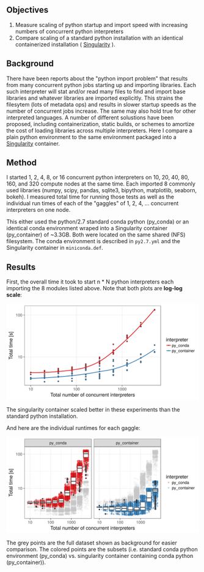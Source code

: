 Objectives
------------------------------------------------------------------------

1. Measure scaling of python startup and import speed with
   increasing numbers of concurrent python interpreters
2. Compare scaling of a standard python installation with
   an identical containerized installation 
   ( [Singularity](http://singularity.lbl.gov/) ).

Background
------------------------------------------------------------------------

There have been reports about the "python import problem" that results from
many concurrent python jobs starting up and importing libraries. Each such
interpreter will stat and/or read many files to find and import base libraries
and whatever libraries are imported explicitly. This strains the filesytem
(lots of metadata ops) and results in slower startup speeds as the number of
concurrent jobs increase.  The same may also hold true for other interpreted
languages. A number of different solustions have been proposed, including
containerization, static builds, or schemes to amortize the cost of loading
libraries across multiple interpreters. Here I compare a plain python
environment to the same environment packaged into a
[Singularity](http://singularity.lbl.gov/) container.

Method
------------------------------------------------------------------------

I started 1, 2, 4, 8, or 16 concurrent python interpreters on 10, 20,
40, 80, 160, and 320 compute nodes at the same time. Each imported 8 commonly
used libraries (numpy, scipy, pandas, sqlite3, bipython, matplotlib,
seaborn, bokeh). I measured total time for running those tests as well
as the individual run times of each of the "gaggles" of 1, 2, 4, ...
concurrent interpreters on one node.

This either used the python/2.7 standard conda python (py_conda) or an
identical conda environment wraped into a Singularity container (py_container)
of ~3.3GB. Both were located on the same shared (NFS) filesystem. The conda
environment is described in `py2.7.yml` and the Singularity container in
`miniconda.def`.

Results
------------------------------------------------------------------------

First, the overall time it took to start n * N python interpreters each
importing the 8 modules listed above. Note that both plots are **log-log scale**:

![overall_time](overall_time_loglog.png?raw=true "Overall runtimes")

The singularity container scaled better in these experiments than the standard
python installation.

And here are the individual runtimes for each gaggle:

![individual_time](individual_time_loglog.png?raw=true "Individual runtimes")

The grey points are the full dataset shown as background for easier
comparison. The colored points are the subsets (i.e. standard conda python
environment (py_conda) vs. singularity container containing conda python
(py_container)).
